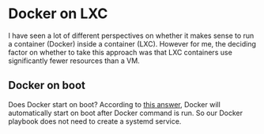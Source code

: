 # Docker on LXC

I have seen a lot of different perspectives on whether it makes sense to run a container (Docker) inside a container (LXC). However for me, the deciding factor on whether to take this approach was that LXC containers use significantly fewer resources than a VM.

## Docker on boot

Does Docker start on boot? According to [this answer](https://stackoverflow.com/a/67091951), Docker will automatically start on boot after Docker command is run. So our Docker playbook does not need to create a systemd service.
